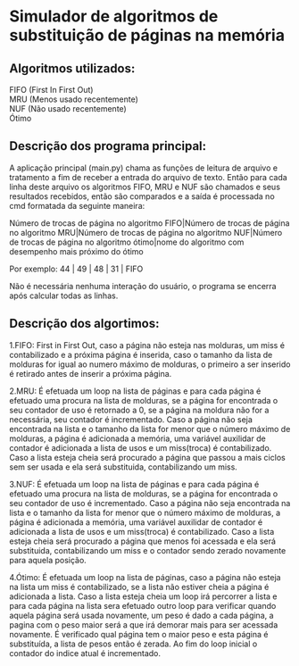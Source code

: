<h1>Simulador de algoritmos de substituição de páginas na memória</h1>

<h2>Algoritmos utilizados:</h2>

FIFO (First In First Out)</br>
MRU (Menos usado recentemente)</br>
NUF (Não usado recentemente)</br>
Ótimo</br>

<h2>Descrição dos programa principal:</h2>

A aplicação principal (main.py) chama as funções de leitura de arquivo e tratamento a fim de receber a entrada do arquivo de texto. Então para cada linha deste arquivo os algoritmos FIFO, MRU e NUF são chamados e seus resultados recebidos, então são comparados e a saída é processada no cmd formatada da seguinte maneira:

Número de trocas de página no algoritmo FIFO|Número de trocas de página no algoritmo MRU|Número de trocas de página no algoritmo NUF|Número de trocas de página no algoritmo ótimo|nome do algoritmo com desempenho mais próximo do ótimo

Por exemplo: 44 | 49 | 48 | 31 | FIFO

Não é necessária nenhuma interação do usuário, o programa se encerra após calcular todas as linhas.

<h2>Descrição dos algortimos:</h2>

1.FIFO:
  First in First Out, caso a página não esteja nas molduras, um miss é contabilizado e a próxima página é inserida, caso o tamanho da lista de molduras for igual ao numero máximo de molduras, o primeiro a ser inserido é retirado antes de inserir a próxima página.

2.MRU:
  É efetuada um loop na lista de páginas e para cada página é efetuado uma procura na lista de molduras, se a página for encontrada o seu contador de uso é retornado a 0, se a página na moldura não for a necessária, seu contador é incrementado. Caso a página não seja encontrada na lista e o tamanho da lista for menor que o número máximo de molduras, a página é adicionada a memória, uma variável auxilidar de contador é adicionada a lista de usos e um miss(troca) é contabilizado. Caso a lista esteja cheia será procurado a página que passou a mais ciclos sem ser usada e ela será substituida, contabilizando um miss.

3.NUF:
  É efetuada um loop na lista de páginas e para cada página é efetuado uma procura na lista de molduras, se a página for encontrada o seu contador de uso é incrementado. Caso a página não seja encontrada na lista e o tamanho da lista for menor que o número máximo de molduras, a página é adicionada a memória, uma variável auxilidar de contador é adicionada a lista de usos e um miss(troca) é contabilizado. Caso a lista esteja cheia será procurado a página que menos foi acessada e ela será substituida, contabilizando um miss e o contador sendo zerado novamente para aquela posição.
  
4.Ótimo:
  É efetuada um loop na lista de páginas, caso a página não esteja na lista um miss é contabilizado, se a lista não estiver cheia a página é adicionada a lista. Caso a lista esteja cheia um loop irá percorrer a lista e para cada página na lista sera efetuado outro loop para verificar quando aquela página será usada novamente, um peso é dado a cada página, a pagina com o peso maior será a que irá demorar mais para ser acessada novamente. É verificado qual página tem o maior peso e esta página é substituída, a lista de pesos então é zerada. Ao fim do loop inicial o contador do indice atual é incrementado.
